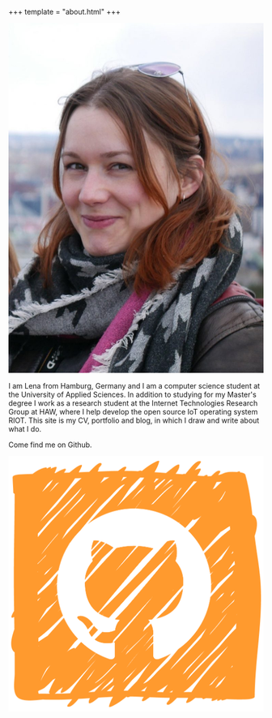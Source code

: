 +++
template = "about.html"
+++

![author portrait](/img/portrait.jpg#portrait)

I am Lena from Hamburg, Germany and I am a computer science student at the University of Applied Sciences.
In addition to studying for my Master's degree I work as a research student at the Internet Technologies Research Group at HAW, where I help develop the open source IoT operating system RIOT.
This site is my CV, portfolio and blog, in which I draw and write about what I do.

Come find me on Github.

<a href='https://github.com/Einhornhool'>
    <img class="sm-icon" src='/img/skribbeltech-github.png' alt="Github Logo">
</a>
